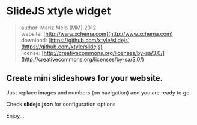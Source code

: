# SlideJS xtyle widget

> author: Mariz Melo (MM) 2012<br/>
> website: [http://www.xchema.com](http://www.xchema.com)<br/>
> download: [https://github.com/xtyle/slidejs](https://github.com/xtyle/slidejs)<br/>
> license: [http://creativecommons.org/licenses/by-sa/3.0/](http://creativecommons.org/licenses/by-sa/3.0/)

## Create mini slideshows for your website.

Just replace images and numbers (on navigation) and 
you are ready to go.

Check **slidejs.json** for configuration options

Enjoy...